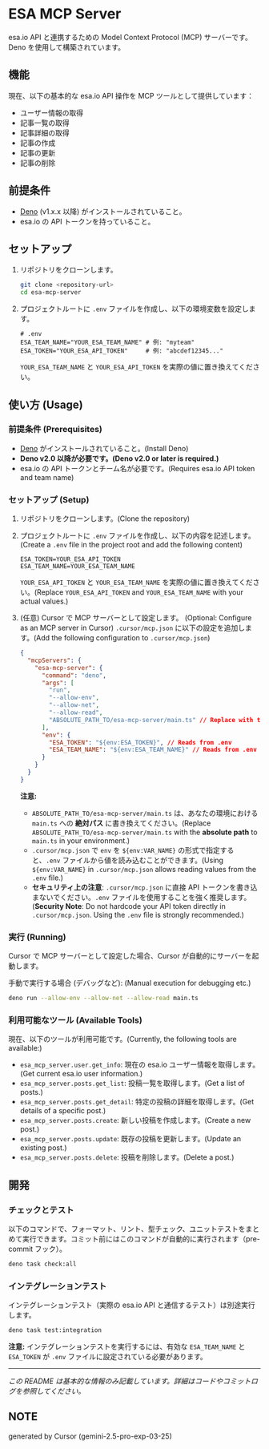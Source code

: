 # ESA MCP Server

esa.io API と連携するための Model Context Protocol (MCP) サーバーです。
Deno を使用して構築されています。

## 機能

現在、以下の基本的な esa.io API 操作を MCP ツールとして提供しています：

*   ユーザー情報の取得
*   記事一覧の取得
*   記事詳細の取得
*   記事の作成
*   記事の更新
*   記事の削除

## 前提条件

*   [Deno](https://deno.land/) (v1.x.x 以降) がインストールされていること。
*   esa.io の API トークンを持っていること。

## セットアップ

1.  リポジトリをクローンします。
    ```bash
    git clone <repository-url>
    cd esa-mcp-server
    ```

2.  プロジェクトルートに `.env` ファイルを作成し、以下の環境変数を設定します。
    ```dotenv
    # .env
    ESA_TEAM_NAME="YOUR_ESA_TEAM_NAME" # 例: "myteam"
    ESA_TOKEN="YOUR_ESA_API_TOKEN"     # 例: "abcdef12345..."
    ```
    `YOUR_ESA_TEAM_NAME` と `YOUR_ESA_API_TOKEN` を実際の値に置き換えてください。

## 使い方 (Usage)

### 前提条件 (Prerequisites)

*   [Deno](https://deno.land/) がインストールされていること。(Install Deno)
*   **Deno v2.0 以降が必要です。(Deno v2.0 or later is required.)**
*   esa.io の API トークンとチーム名が必要です。(Requires esa.io API token and team name)

### セットアップ (Setup)

1.  リポジトリをクローンします。(Clone the repository)
2.  プロジェクトルートに `.env` ファイルを作成し、以下の内容を記述します。(Create a `.env` file in the project root and add the following content)

    ```dotenv
    ESA_TOKEN=YOUR_ESA_API_TOKEN
    ESA_TEAM_NAME=YOUR_ESA_TEAM_NAME
    ```

    `YOUR_ESA_API_TOKEN` と `YOUR_ESA_TEAM_NAME` を実際の値に置き換えてください。(Replace `YOUR_ESA_API_TOKEN` and `YOUR_ESA_TEAM_NAME` with your actual values.)

3.  (任意) Cursor で MCP サーバーとして設定します。 (Optional: Configure as an MCP server in Cursor)
    `.cursor/mcp.json` に以下の設定を追加します。(Add the following configuration to `.cursor/mcp.json`)

    ```json
    {
      "mcpServers": {
        "esa-mcp-server": {
          "command": "deno",
          "args": [
            "run",
            "--allow-env",
            "--allow-net",
            "--allow-read",
            "ABSOLUTE_PATH_TO/esa-mcp-server/main.ts" // Replace with the actual absolute path
          ],
          "env": {
            "ESA_TOKEN": "${env:ESA_TOKEN}", // Reads from .env
            "ESA_TEAM_NAME": "${env:ESA_TEAM_NAME}" // Reads from .env
          }
        }
      }
    }
    ```

    **注意:**
    *   `ABSOLUTE_PATH_TO/esa-mcp-server/main.ts` は、あなたの環境における `main.ts` への **絶対パス** に書き換えてください。(Replace `ABSOLUTE_PATH_TO/esa-mcp-server/main.ts` with the **absolute path** to `main.ts` in your environment.)
    *   `.cursor/mcp.json` で `env` を `${env:VAR_NAME}` の形式で指定すると、`.env` ファイルから値を読み込むことができます。(Using `${env:VAR_NAME}` in `.cursor/mcp.json` allows reading values from the `.env` file.)
    *   **セキュリティ上の注意**: `.cursor/mcp.json` に直接 API トークンを書き込まないでください。`.env` ファイルを使用することを強く推奨します。(**Security Note**: Do not hardcode your API token directly in `.cursor/mcp.json`. Using the `.env` file is strongly recommended.)

### 実行 (Running)

Cursor で MCP サーバーとして設定した場合、Cursor が自動的にサーバーを起動します。

手動で実行する場合 (デバッグなど): (Manual execution for debugging etc.)

```bash
deno run --allow-env --allow-net --allow-read main.ts
```

### 利用可能なツール (Available Tools)

現在、以下のツールが利用可能です。(Currently, the following tools are available:)

*   `esa_mcp_server.user.get_info`: 現在の esa.io ユーザー情報を取得します。(Get current esa.io user information.)
*   `esa_mcp_server.posts.get_list`: 投稿一覧を取得します。(Get a list of posts.)
*   `esa_mcp_server.posts.get_detail`: 特定の投稿の詳細を取得します。(Get details of a specific post.)
*   `esa_mcp_server.posts.create`: 新しい投稿を作成します。(Create a new post.)
*   `esa_mcp_server.posts.update`: 既存の投稿を更新します。(Update an existing post.)
*   `esa_mcp_server.posts.delete`: 投稿を削除します。(Delete a post.)

## 開発

### チェックとテスト

以下のコマンドで、フォーマット、リント、型チェック、ユニットテストをまとめて実行できます。コミット前にはこのコマンドが自動的に実行されます（pre-commit フック）。

```bash
deno task check:all
```

### インテグレーションテスト

インテグレーションテスト（実際の esa.io API と通信するテスト）は別途実行します。

```bash
deno task test:integration
```

**注意:** インテグレーションテストを実行するには、有効な `ESA_TEAM_NAME` と `ESA_TOKEN` が `.env` ファイルに設定されている必要があります。

---

*この README は基本的な情報のみ記載しています。詳細はコードやコミットログを参照してください。* 

## NOTE

generated by Cursor (gemini-2.5-pro-exp-03-25)